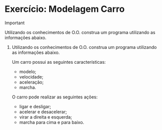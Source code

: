 # Exercício: Modelagem Carro

>[!IMPORTANT]
>Utilizando os conhecimentos de O.O. construa um programa utilizando as informações abaixo.

1. Utilizando os conhecimentos de O.O. construa um programa utilizando as informações abaixo.

   Um carro possui as seguintes características:
    - modelo;
    - velocidade;
    - aceleração;
    - marcha.

   O carro pode realizar as seguintes ações:

    - ligar e desligar;
    - acelerar e desacelerar;
    - virar a direita e esquerda;
    - marcha para cima e para baixo.
